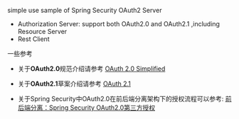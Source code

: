 simple use sample of Spring Security OAuth2 Server

- Authorization Server: support both OAuth2.0 and OAuth2.1 ,including Resource Server
- Rest Client

一些参考

- 关于**OAuth2.0**规范介绍请参考 [OAuth 2.0 Simplified](https://www.oauth.com/)
- 关于**OAuth2.1**草案介绍请参考 [OAuth 2.1](https://oauth.net/2.1/)

- 关于Spring Security中OAuth2.0在前后端分离架构下的授权流程可以参考: [前后端分离：Spring Security OAuth2.0第三方授权](https://blog.csdn.net/weixin_41866717/article/details/127092895)

